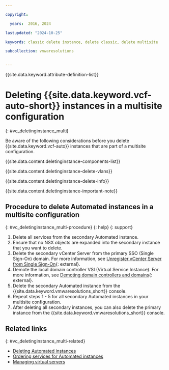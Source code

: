 ```yaml
---

copyright:

  years:  2016, 2024

lastupdated: "2024-10-25"

keywords: classic delete instance, delete classic, delete multisite

subcollection: vmwaresolutions


---
```


{{site.data.keyword.attribute-definition-list}}

# Deleting {{site.data.keyword.vcf-auto-short}} instances in a multisite configuration
{: #vc_deletinginstance_multi}

Be aware of the following considerations before you delete {{site.data.keyword.vcf-auto}} instances that are part of a multisite configuration.

{{site.data.content.deletinginstance-components-list}}

{{site.data.content.deletinginstance-delete-vlans}}

{{site.data.content.deletinginstance-delete-info}}

{{site.data.content.deletinginstance-important-note}}

## Procedure to delete Automated instances in a multisite configuration
{: #vc_deletinginstance_multi-procedure}
{: help}
{: support}

1. Delete all services from the secondary Automated instance.
2. Ensure that no NSX objects are expanded into the secondary instance that you want to delete.
3. Delete the secondary vCenter Server from the primary SSO (Single Sign-On) domain. For more information, see [Unregister vCenter Server from Single Sign-On](https://knowledge.broadcom.com/external/article?legacyId=2106736){: external}.
4. Demote the local domain controller VSI (Virtual Service Instance). For more information, see [Demoting domain controllers and domains](https://learn.microsoft.com/en-us/windows-server/identity/ad-ds/deploy/demoting-domain-controllers-and-domains--level-200-){: external}.
5. Delete the secondary Automated instance from the {{site.data.keyword.vmwaresolutions_short}} console.
6. Repeat steps 1 - 5 for all secondary Automated instances in your multisite configuration.
7. After deleting all secondary instances, you can also delete the primary instance from the {{site.data.keyword.vmwaresolutions_short}} console.

## Related links
{: #vc_deletinginstance_multi-related}

* [Deleting Automated instances](/docs/vmwaresolutions?topic=vmwaresolutions-vc_deletinginstance)
* [Ordering services for Automated instances](/docs/vmwaresolutions?topic=vmwaresolutions-vc_addingservices)
* [Managing virtual servers](/docs/virtual-servers?topic=virtual-servers-managing-virtual-servers)
